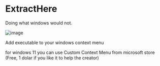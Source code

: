 # ExtractHere
Doing what windows would not.

![image](https://github.com/Odizinne/ExtractHere/assets/102679854/410aabab-6c63-4ef5-af99-2a7ab76b6c9a)

Add executable to your windows context menu

for windows 11 you can use Custom Context Menu from microsoft store (Free, 1 dolar if you like it to help the creator)
